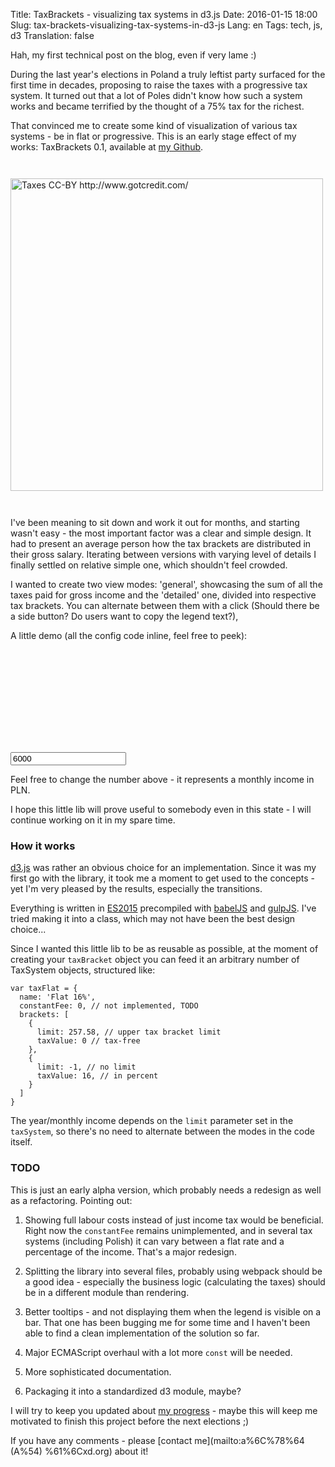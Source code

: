 Title: TaxBrackets - visualizing tax systems in d3.js
Date: 2016-01-15 18:00
Slug: tax-brackets-visualizing-tax-systems-in-d3-js
Lang: en
Tags: tech, js, d3
Translation: false

Hah, my first technical post on the blog, even if very lame :)

During the last year's elections in Poland a truly leftist party surfaced for the first time in decades, proposing to raise the taxes with a progressive tax system. It turned out that a lot of Poles didn't know how such a system works and became terrified by the thought of a 75% tax for the richest.

That convinced me to create some kind of visualization of various tax systems - be in flat or progressive. This is an early stage effect of my works: TaxBrackets 0.1, available at [my Github](http://github.com/pawelngei/d3-taxBrackets).

<a href="https://www.flickr.com/photos/jakerust/16825349671/">
  <img title="Taxes CC-BY http://www.gotcredit.com/" class="article-img" src="/images/11_taxbrackets/taxes.jpg" style="width: 500px; height: auto; margin: 2em auto;">
</a>

I've been meaning to sit down and work it out for months, and starting wasn't easy - the most important factor was a clear and simple design. It had to present an average person how the tax brackets are distributed in their gross salary. Iterating between versions with varying level of details I finally settled on relative simple one, which shouldn't feel crowded.

I wanted to create two view modes: 'general', showcasing the sum of all the taxes paid for gross income and the 'detailed' one, divided into respective tax brackets. You can alternate between them with a click (Should there be a side button? Do users want to copy the legend text?),

A little demo (all the config code inline, feel free to peek):

<div>
    <svg id="taxBrackets"></svg>
</div>

<input id="salary"
       type="number"
       value="6000">

<style>
  .salary {
    fill: rgba(0,0,255,0.25);
  }
  .tax {
    fill: rgba(255,0,0,0.5);
  }
  .net {
    fill: rgba(0,255,0,0.4);
  }
  text {
    font-family: sans;
  }
  .d3-tooltip {
    line-height: 1;
    font-family: sans;
    padding: 6px;
    background: rgba(0, 0, 0, 0.8);
    color: #fff;
    border-radius: 2px;
  }
</style>

<script src="scripts/11_taxbrackets/d3.min.js"></script>
<script src="scripts/11_taxbrackets/d3-tip.js"></script>
<script src="scripts/11_taxbrackets/jquery.min.js"></script>
<script type="text/javascript"
      src="scripts/11_taxbrackets/taxBrackets.js"
      charset="utf-8"></script>

<script>
var taxRazem = {
  name: 'Progressive',
  constantFee: 0,
  brackets: [
    {
      limit: 1000,
      taxValue: 0,
    },
    {
      limit: 5000,
      taxValue: 22,
    },
    {
      limit: 10000,
      taxValue: 33,
    },
    {
      limit: 20833,
      taxValue: 44,
    },
    {
      limit: 41667,
      taxValue: 55,
    },
    {
      limit: -1, /* inf */
      taxValue: 75,
    }
  ]
};

var taxCurrent = {
  name: 'Current',
  constantFee: 0,
  brackets: [
    {
      limit: 257.58,
      taxValue: 0
    },
    {
      limit: 7127.33,
      taxValue: 18
    },
    {
      limit: -1,
      taxValue: 32
    }
  ]
}

var taxNowoczesna = {
  name: 'Flat 16%',
  constantFee: 0,
  brackets: [
    {
      limit: 257.58,
      taxValue: 0
    },
    {
      limit: -1,
      taxValue: 16,
    }
  ]
}

var tbInstance = new TaxBrackets('#taxBrackets',
        [taxCurrent, taxRazem, taxNowoczesna],
        {outerWidth: $('#taxBrackets').parent().width()});
tbInstance.initGraph($('#salary').val());

$('#salary').on('keyup', function (event) {
  var value = $('#salary').val();
  tbInstance.initGraph(value);
});
</script>

Feel free to change the number above - it represents a monthly income in PLN.

I hope this little lib will prove useful to somebody even in this state - I will continue working on it in my spare time.

### How it works

[d3.js](http://d3js.org/) was rather an obvious choice for an implementation. Since it was my first go with the library, it took me a moment to get used to the concepts - yet I'm very pleased by the results, especially the transitions.

Everything is written in [ES2015](https://babeljs.io/docs/learn-es2015/) precompiled with [babelJS](https://babeljs.io/) and [gulpJS](http://gulpjs.com/). I've tried making it into a class, which may not have been the best design choice...

Since I wanted this little lib to be as reusable as possible, at the moment of creating your `taxBracket` object you can feed it an arbitrary number of TaxSystem objects, structured like:

    var taxFlat = {
      name: 'Flat 16%',
      constantFee: 0, // not implemented, TODO
      brackets: [
        {
          limit: 257.58, // upper tax bracket limit
          taxValue: 0 // tax-free
        },
        {
          limit: -1, // no limit
          taxValue: 16, // in percent
        }
      ]
    }

The year/monthly income depends on the `limit` parameter set in the `taxSystem`, so there's no need to alternate between the modes in the code itself.

### TODO

This is just an early alpha version, which probably needs a redesign as well as a refactoring. Pointing out:

1. Showing full labour costs instead of just income tax would be beneficial. Right now the `constantFee` remains unimplemented, and in several tax systems (including Polish) it can vary between a flat rate and a percentage of the income. That's a major redesign.

2. Splitting the library into several files, probably using webpack should be a good idea - especially the business logic (calculating the taxes) should be in a different module than rendering.

3. Better tooltips - and not displaying them when the legend is visible on a bar. That one has been bugging me for some time and I haven't been able to find a clean implementation of the solution so far.

4. Major ECMAScript overhaul with a lot more `const` will be needed.

5. More sophisticated documentation.

6. Packaging it into a standardized d3 module, maybe?

I will try to keep you updated about [my progress](http://github.com/pawelngei/d3-taxBrackets) - maybe this will keep me motivated to finish this project before the next elections ;)

If you have any comments - please [contact me](mailto:a%6C%78%64 (A%54) %61%6Cxd.org) about it!
